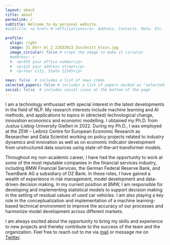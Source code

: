 ```yaml
---
layout: about
title: about
permalink: /
subtitle: Welcome to my personal website.
#subtitle: <a href='#'>Affiliations</a>. Address. Contacts. Moto. Etc.

profile:
  align: right
  image: 31_Dörr_Al_2_22032023_Zuschnitt_klein.jpg
  image_circular: false # crops the image to make it circular
  #address: >
  #  <p>555 your office number</p>
  #  <p>123 your address street</p>
  #  <p>Your City, State 12345</p>

news: false  # includes a list of news items 
selected_papers: false # includes a list of papers marked as "selected={true}"
social: false  # includes social icons at the bottom of the page
---
```



I am a technology enthusiast with special interest in the latest developments in the field of NLP. My research interests include machine learning and AI methods, and applications to topics in (directed) technological change, innovation economics and economic modelling. I obtained my Ph.D. from Justus-Liebig-University Gießen in 2022. During my Ph.D., I was employed at the ZEW – Leibniz Centre for European Economic Research as Researcher and Data Scientist working on policy projects related to industry dynamics and innovation as well as on economic indicator development from unstructured data sources using state-of-the-art transformer models.

Throughout my non-academic career, I have had the opportunity to work at some of the most reputable companies in the financial services industry, including BMW Financial Services, the German Federal Reserve Bank, and TeamBank AG a subsidiary of DZ Bank. In these roles, I have gained a wealth of experience in risk management, model development and data-driven decision making.
In my current position at BMW, I am responsible for developing and implementing statistical models to support decision making in the setting of residual values of used car vehicles. I am also playing a key role in the conceptualization and implementation of a machine learning-based technical environment to improve the accuracy of our processes and harmonize model development across different markets.

I am always excited about the opportunity to bring my skills and experience to new projects and thereby contribute to the success of the team and the organization. Feel free to reach out to me via <a href= "mailto:julian-doerr@gmx.de">mail</a> or message me on [Twitter](https://twitter.com/JulianDoerr15).